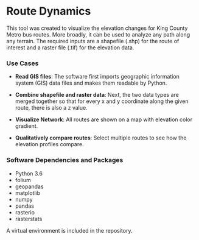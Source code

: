 # Route Dynamics

This tool was created to visualize the elevation changes for King County Metro bus routes. More broadly, it can be 
used to analyze any path along any terrain. The required inputs are a shapefile (.shp) for the route of interest and a 
raster file (.tif) for the elevation data. 

### Use Cases

* **Read GIS files**: The software first imports geographic information system (GIS) data files and makes them readable by 
Python.

* **Combine shapefile and raster data**: Next, the two data types are merged together so that for every x and y coordinate 
along the given route, there is also a z value. 

* **Visualize Network**: All routes are shown on a map with elevation color gradient. 

* **Qualitatively compare routes**: Select multiple routes to see how the elevation profiles compare. 

### Software Dependencies and Packages

* Python 3.6
* folium
* geopandas
* matplotlib
* numpy
* pandas
* rasterio
* rasterstats

A virtual environment is included in the repository.



 
 
